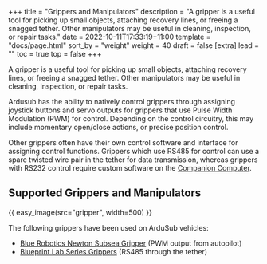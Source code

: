 +++
title = "Grippers and Manipulators"
description = "A gripper is a useful tool for picking up small objects, attaching recovery lines, or freeing a snagged tether. Other manipulators may be useful in cleaning, inspection, or repair tasks."
date = 2022-10-11T17:33:19+11:00
template = "docs/page.html"
sort_by = "weight"
weight = 40
draft = false
[extra]
lead = ""
toc = true
top = false
+++

A gripper is a useful tool for picking up small objects, attaching recovery lines, or freeing a snagged tether. Other manipulators may be useful in cleaning, inspection, or repair tasks.

Ardusub has the ability to natively control grippers through assigning joystick buttons and servo outputs for grippers that use Pulse Width Modulation (PWM) for control. Depending on the control circuitry, this may include momentary open/close actions, or precise position control.

Other grippers often have their own control software and interface for assigning control functions. Grippers which use RS485 for control can use a spare twisted wire pair in the tether for data transmission, whereas grippers with RS232 control require custom software on the [Companion Computer](/introduction/hardware-options/required-hardware/companion-computer.md).

## Supported Grippers and Manipulators

{{ easy_image(src="gripper", width=500) }}

The following grippers have been used on ArduSub vehicles:

* [Blue Robotics Newton Subsea Gripper](https://bluerobotics.com/store/rov/bluerov2-accessories/newton-gripper-asm-r2-rp/) (PWM output from autopilot)
* [Blueprint Lab Series Grippers](https://blueprintlab.com/products/grabbers/) (RS485 through the tether)

